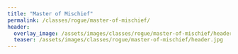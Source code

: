 ```yaml
---
title: "Master of Mischief"
permalink: /classes/rogue/master-of-mischief/
header:
  overlay_image: /assets/images/classes/rogue/master-of-mischief/header.png
  teaser: /assets/images/classes/rogue/master-of-mischief/header.jpg
---
```

